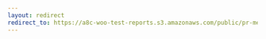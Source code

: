 ```yaml
---
layout: redirect
redirect_to: https://a8c-woo-test-reports.s3.amazonaws.com/public/pr-merge/39973/api/index.html
---
```

